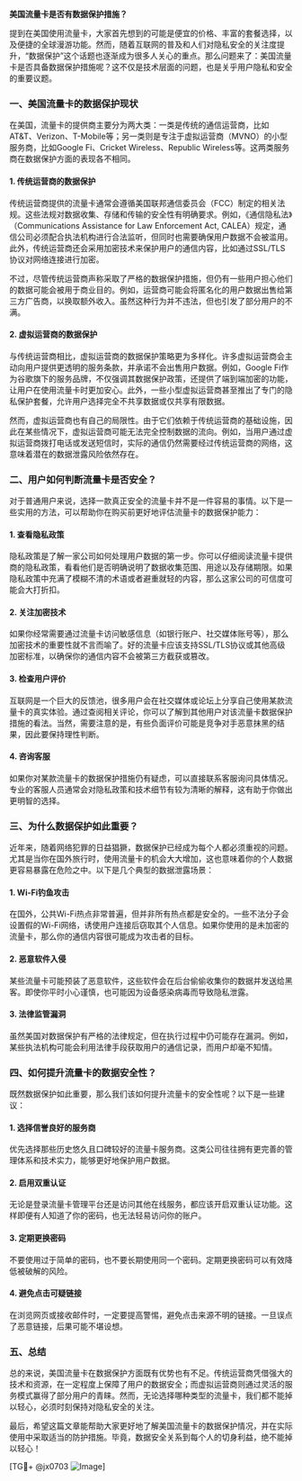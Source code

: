 **美国流量卡是否有数据保护措施？**

提到在美国使用流量卡，大家首先想到的可能是便宜的价格、丰富的套餐选择，以及便捷的全球漫游功能。然而，随着互联网的普及和人们对隐私安全的关注度提升，“数据保护”这个话题也逐渐成为很多人关心的重点。那么问题来了：美国流量卡是否具备数据保护措施呢？这不仅是技术层面的问题，也是关乎用户隐私和安全的重要议题。

### 一、美国流量卡的数据保护现状

在美国，流量卡的提供商主要分为两大类：一类是传统的通信运营商，比如AT&T、Verizon、T-Mobile等；另一类则是专注于虚拟运营商（MVNO）的小型服务商，比如Google Fi、Cricket Wireless、Republic Wireless等。这两类服务商在数据保护方面的表现各不相同。

#### 1. **传统运营商的数据保护**
传统运营商提供的流量卡通常会遵循美国联邦通信委员会（FCC）制定的相关法规。这些法规对数据收集、存储和传输的安全性有明确要求。例如，《通信隐私法》（Communications Assistance for Law Enforcement Act, CALEA）规定，通信公司必须配合执法机构进行合法监听，但同时也需要确保用户数据不会被滥用。此外，传统运营商还会采用加密技术来保护用户的通信内容，比如通过SSL/TLS协议对网络连接进行加密。

不过，尽管传统运营商声称采取了严格的数据保护措施，但仍有一些用户担心他们的数据可能会被用于商业目的。例如，运营商可能会将匿名化的用户数据出售给第三方广告商，以换取额外收入。虽然这种行为并不违法，但也引发了部分用户的不满。

#### 2. **虚拟运营商的数据保护**
与传统运营商相比，虚拟运营商的数据保护策略更为多样化。许多虚拟运营商会主动向用户提供更透明的服务条款，并承诺不会出售用户数据。例如，Google Fi作为谷歌旗下的服务品牌，不仅强调其数据保护政策，还提供了端到端加密的功能，让用户在使用流量卡时更加安心。此外，一些小型虚拟运营商甚至推出了专门的隐私保护套餐，允许用户选择完全不共享数据或仅共享有限数据。

然而，虚拟运营商也有自己的局限性。由于它们依赖于传统运营商的基础设施，因此在某些情况下，虚拟运营商可能无法完全控制数据的流向。例如，当用户通过虚拟运营商拨打电话或发送短信时，实际的通信仍然需要经过传统运营商的网络，这意味着潜在的数据泄露风险依然存在。

### 二、用户如何判断流量卡是否安全？

对于普通用户来说，选择一款真正安全的流量卡并不是一件容易的事情。以下是一些实用的方法，可以帮助你在购买前更好地评估流量卡的数据保护能力：

#### 1. **查看隐私政策**
隐私政策是了解一家公司如何处理用户数据的第一步。你可以仔细阅读流量卡提供商的隐私政策，看看他们是否明确说明了数据收集范围、用途以及存储期限。如果隐私政策中充满了模糊不清的术语或者避重就轻的内容，那么这家公司的可信度可能会大打折扣。

#### 2. **关注加密技术**
如果你经常需要通过流量卡访问敏感信息（如银行账户、社交媒体账号等），那么加密技术的重要性就不言而喻了。好的流量卡应该支持SSL/TLS协议或其他高级加密标准，以确保你的通信内容不会被第三方截获或篡改。

#### 3. **检查用户评价**
互联网是一个巨大的反馈池，很多用户会在社交媒体或论坛上分享自己使用某款流量卡的真实体验。通过查阅相关评论，你可以了解到其他用户对该流量卡数据保护措施的看法。当然，需要注意的是，有些负面评价可能是竞争对手恶意抹黑的结果，因此要保持理性判断。

#### 4. **咨询客服**
如果你对某款流量卡的数据保护措施仍有疑虑，可以直接联系客服询问具体情况。专业的客服人员通常会对隐私政策和技术细节有较为清晰的解释，这有助于你做出更明智的选择。

### 三、为什么数据保护如此重要？

近年来，随着网络犯罪的日益猖獗，数据保护已经成为每个人都必须重视的问题。尤其是当你在国外旅行时，使用流量卡的机会大大增加，这也意味着你的个人数据更容易暴露在危险之中。以下是几个典型的数据泄露场景：

#### 1. **Wi-Fi钓鱼攻击**
在国外，公共Wi-Fi热点非常普遍，但并非所有热点都是安全的。一些不法分子会设置假的Wi-Fi网络，诱使用户连接后窃取其个人信息。如果你使用的是未加密的流量卡，那么你的通信内容很可能成为攻击者的目标。

#### 2. **恶意软件入侵**
某些流量卡可能预装了恶意软件，这些软件会在后台偷偷收集你的数据并发送给黑客。即使你平时小心谨慎，也可能因为设备感染病毒而导致隐私泄露。

#### 3. **法律监管漏洞**
虽然美国对数据保护有严格的法律规定，但在执行过程中仍可能存在漏洞。例如，某些执法机构可能会利用法律手段获取用户的通信记录，而用户却毫不知情。

### 四、如何提升流量卡的数据安全性？

既然数据保护如此重要，那么我们该如何提升流量卡的安全性呢？以下是一些建议：

#### 1. **选择信誉良好的服务商**
优先选择那些历史悠久且口碑较好的流量卡服务商。这类公司往往拥有更完善的管理体系和技术实力，能够更好地保护用户数据。

#### 2. **启用双重认证**
无论是登录流量卡管理平台还是访问其他在线服务，都应该开启双重认证功能。这样即便有人知道了你的密码，也无法轻易访问你的账户。

#### 3. **定期更换密码**
不要使用过于简单的密码，也不要长期使用同一个密码。定期更换密码可以有效降低被破解的风险。

#### 4. **避免点击可疑链接**
在浏览网页或接收邮件时，一定要提高警惕，避免点击来源不明的链接。一旦误点了恶意链接，后果可能不堪设想。

### 五、总结

总的来说，美国流量卡在数据保护方面既有优势也有不足。传统运营商凭借强大的技术和资源，在一定程度上保障了用户的数据安全；而虚拟运营商则通过灵活的服务模式赢得了部分用户的青睐。然而，无论选择哪种类型的流量卡，我们都不能掉以轻心，必须时刻保持对隐私安全的关注。

最后，希望这篇文章能帮助大家更好地了解美国流量卡的数据保护情况，并在实际使用中采取适当的防护措施。毕竟，数据安全关系到每个人的切身利益，绝不能掉以轻心！

[TG💪+ @jx0703 ![Image](https://github.com/user-attachments/assets/dbca1d08-cadb-493c-b0ec-ad6f7a83f270)]
